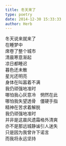 ```yaml
---  
title: 冬天来了  
type: poetry  
date: 2014-12-30 15:33:33  
author: Herb    
---    
```

冬天说来就来了    
在睡梦中    
席卷了整个城市    
清晨寒意渐起    
凉日都睡迟    
暮色还未散    
星光还明亮    
身体在叫嚣着不满    
我仍顽强地准时    
哪怕我心灰意冷　惘然在此    
哪怕我失望透骨　僵硬手指    
精神在苦求着解脱    
我仍顽强地准时    
并非是这晨风遗霜格外清爽    
亦不是那远城静谧引人迷失    
只是因为我曾许下诺言    
而我将永远坚持  
